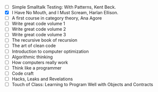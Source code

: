 - [ ] Simple Smalltalk Testing: With Patterns, Kent Beck.
- [x] I Have No Mouth, and I Must Scream, Harlan Ellison.
- [ ] A first course in category theory, Ana Agore
- [ ] Write great code volume 1
- [ ] Write great code volume 2
- [ ] Write great code volume 3
- [ ] The recursive book of recursion
- [ ] The art of clean code
- [ ] Introduction to computer optimization
- [ ] Algorithmic thinking
- [ ] How computers really work
- [ ] Think like a programmer
- [ ] Code craft
- [ ] Hacks, Leaks and Revelations
- [ ] Touch of Class: Learning to Program Well with Objects and Contracts
